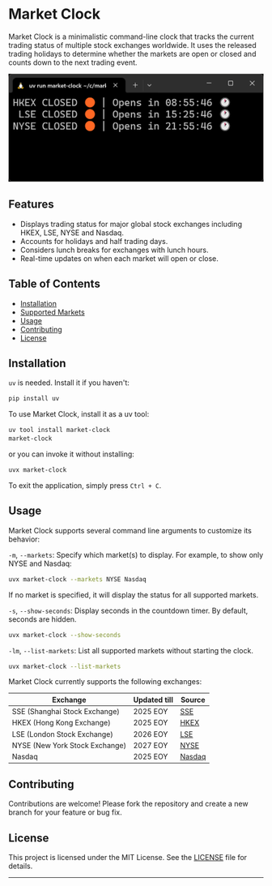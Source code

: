 # Market Clock

Market Clock is a minimalistic command-line clock that tracks the current trading status of multiple stock exchanges worldwide. It uses the released trading holidays to determine whether the markets are open or closed and counts down to the next trading event. 

![](/screenshots/screen.png)

## Features

- Displays trading status for major global stock exchanges including HKEX, LSE, NYSE and Nasdaq.
- Accounts for holidays and half trading days.
- Considers lunch breaks for exchanges with lunch hours.
- Real-time updates on when each market will open or close.

## Table of Contents
- [Installation](#installation)
- [Supported Markets](#supported-markets)
- [Usage](#usage)
- [Contributing](#contributing)
- [License](#license)

## Installation

`uv` is needed. Install it if you haven't:

```bash
pip install uv
```

To use Market Clock, install it as a uv tool:

```bash
uv tool install market-clock
market-clock
```

or you can invoke it without installing:

```bash
uvx market-clock
```

To exit the application, simply press `Ctrl + C`.

## Usage

Market Clock supports several command line arguments to customize its behavior:

`-m`, `--markets`: Specify which market(s) to display. For example, to show only NYSE and Nasdaq:

```bash
uvx market-clock --markets NYSE Nasdaq
```

  If no market is specified, it will display the status for all supported markets.

`-s`, `--show-seconds`: Display seconds in the countdown timer. By default, seconds are hidden.

```bash
uvx market-clock --show-seconds
```

`-lm`, `--list-markets`: List all supported markets without starting the clock.

```bash
uvx market-clock --list-markets
```

Market Clock currently supports the following exchanges:

| Exchange                      | Updated till| Source |
|-------------------------------|-------------|--------|
| SSE (Shanghai Stock Exchange) | 2025 EOY    | [SSE](https://english.sse.com.cn/start/trading/schedule/)|
| HKEX (Hong Kong Exchange)     | 2025 EOY    | [HKEX](https://www.hkex.com.hk/Services/Trading-hours-and-Severe-Weather-Arrangements/Trading-Hours/Securities-Market) |
| LSE (London Stock Exchange)   | 2026 EOY    | [LSE](https://www.londonstockexchange.com/equities-trading/business-days)|
| NYSE (New York Stock Exchange)| 2027 EOY    | [NYSE](https://www.nyse.com/markets/hours-calendars)|
| Nasdaq| 2025 EOY    | [Nasdaq](https://www.nasdaq.com/market-activity/stock-market-holiday-schedule)|


## Contributing

Contributions are welcome! Please fork the repository and create a new branch for your feature or bug fix.

## License

This project is licensed under the MIT License. See the [LICENSE](LICENSE) file for details.

--- 
